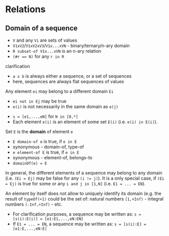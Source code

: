 
# Relations

<!-- ======================================================================= -->
## Domain of a sequence

* `V` and any `Vi` are sets of values
* `V1xV2`/`V1xV2xV3`/`V1x...xVN` - binary/ternary/n-ary domain
* `R subset-of V1x...xVN` is an n-ary relation
* `(#r == N)` for any `r in R`

<!-- ======================================================================= -->

clarification

* `a x b` is always either a sequence, or a set of sequences
* here, sequences are always flat sequences of values

Any element `ei` may belong to a different domain `Ei`

* `ei not in Ej` may be true
* `e(i)` is not necessarily in the same domain as `e(j)`

<!-- ======================================================================= -->

* `s = [e1,...,eN]` for `N in [0,*]`
* Each element `e(i)` is an element of some set `E(i)` (i.e. `e(i) in E(i)`).

Set `E` is the **domain** of element `e`

* `E domain-of e` is true, if `e in E`
* synonymous - domain-of, type-of
* `e element-of E` is true, if `e in E`
* synonymous - element-of, belongs-to
* `domainOf(e) = E`

In general, the different elements of a sequence may belong to any domain
(i.e. `(Ei = Ej)` may be false for any `(i != j)`). It is a only special case,
if `(Ei = Ej)` is true for some or any `i and j in [1,N]` (i.e. `E1 = ... = EN`).

An element by itself does not allow to uniquely identify its domain (e.g. the
result of `typeOf(+1)` could be the set of: natural numbers `[1,+Inf)` -
integral numbers `(-Inf,+Inf)` - etc.

* For clarification purposes, a sequence may be written as:
  `s = [s(i):E(i)] = [e1:E1,...,eN:EN]`
* If `E1 = ... = EN`, a sequence may be written as:
  `s = [s(i):E] = [e1:E,...,eN:E]`
